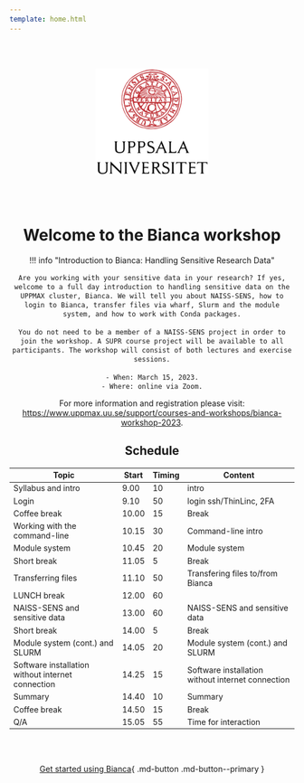 ```yaml
---
template: home.html
---
```


<center>

<br/><br/>

<img src="assets/UU_logo_color.svg" alt="drawing" width="200"/>

<br/><br/>


# Welcome to the Bianca workshop

!!! info "Introduction to Bianca: Handling Sensitive Research Data"
  
    Are you working with your sensitive data in your research? If yes, welcome to a full day introduction to handling sensitive data on the UPPMAX cluster, Bianca. We will tell you about NAISS-SENS, how to login to Bianca, transfer files via wharf, Slurm and the module system, and how to work with Conda packages.

    You do not need to be a member of a NAISS-SENS project in order to join the workshop. A SUPR course project will be available to all participants. The workshop will consist of both lectures and exercise sessions.

    - When: March 15, 2023.
    - Where: online via Zoom.

For more information and registration please visit: https://www.uppmax.uu.se/support/courses-and-workshops/bianca-workshop-2023.
  
## Schedule
  
|Topic|Start|Timing|Content|
|-----|-----|------|-------|
|Syllabus and intro|9.00|10|intro|
|Login|9.10|50|login ssh/ThinLinc, 2FA|
|Coffee break|10.00|15|Break|
|Working with the command-line|10.15|30|Command-line intro|
|Module system|10.45|20| Module system|
|Short break|11.05|5|Break|
|Transferring files|11.10|50|Transfering files to/from Bianca|
|LUNCH break|12.00|60| | 
|NAISS-SENS and sensitive data|13.00|60|NAISS-SENS and sensitive data| 
|Short break|14.00|5|Break|
|Module system (cont.) and SLURM|14.05|20 |Module system (cont.) and SLURM|
|Software installation without internet connection|14.25| 15|Software installation without internet connection|
|Summary|14.40|10|Summary|
|Coffee break|14.50|15|Break|
|Q/A|15.05|55| Time for interaction|



<br/><br/>

[Get started using Bianca](login_bianca.md){ .md-button .md-button--primary }

<br/><br/>


</center>
